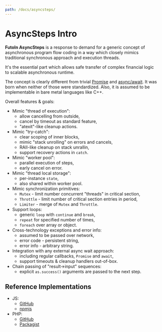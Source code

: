```yaml
---
path: /docs/asyncsteps/
---
```


# AsyncSteps Intro

**FutoIn AsyncSteps** is a response to demand for a generic concept of asynchronous
program flow coding in a way which closely mimics traditional synchronous approach
and execution threads.

It's the essential part which allows safe transfer of complex financial logic to
scalable asynchronous runtime.

The concept is clearly different from trivial [Promise][] and [async/await][await].
It was born when neither of those were standardized. Also, it is assumed to be
implementable in bare metal languages like C++.

Overall features & goals:

* Mimic "thread of execution":
    - allow cancelling from outside,
    - cancel by timeout as standard feature,
    - "atexit"-like cleanup actions.
* Mimic "try-catch":
    - clear scoping of inner blocks,
    - mimic "stack unrolling" on errors and cancels,
    - RAII-like cleanup on stack unrallin,
    - support recovery actions in `catch`.
* Mimic "worker pool":
    - parallel execution of steps,
    - early cancel on error.
* Mimic "thread local storage":
    - per-instance `state`,
    - also shared within worker pool.
* Mimic synchronization primitives:
    - `Mutex` - limit number concurrent "threads" in critical section,
    - `Throttle` - limit number of critical section entries in period,
    - `Limiter` - merge of `Mutex` and `Throttle`.
* Support loops:
    - generic `loop` with `continue` and `break`,
    - `repeat` for specified number of times,
    - `foreach` over array or object.
* Cross-technology exceptions and error info:
    - assumed to be passed over network,
    - error code - persistent string,
    - error info - arbitrary string.
* Integration with any external async wait approach:
    - including regular callbacks, `Promise` and `await`,
    - support timeouts & cleanup handlers out-of-box.
* Chain passing of "result->input" sequences:
    - explicit `as.success()` arguments are passed to the next step.

## Reference Implementations

* JS:
    - [GitHub](https://github.com/futoin/core-js-ri-asyncsteps)
    - [npmjs](https://www.npmjs.com/package/futoin-asyncsteps)
* PHP:
    - [GitHub](https://github.com/futoin/core-php-ri-asyncsteps) 
    - [Packagist](https://packagist.org/packages/futoin/core-php-ri-asyncsteps)


[Promise]: https://www.ecma-international.org/ecma-262/6.0/#sec-promise-objects
[await]: https://tc39.github.io/ecma262/#sec-async-function-definitions
